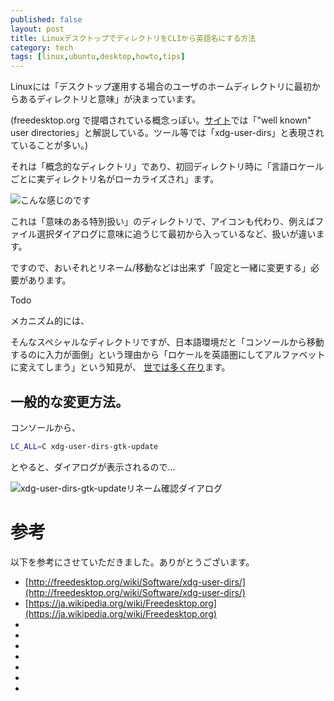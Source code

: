 ```yaml
---
published: false
layout: post
title: LinuxデスクトップでディレクトリをCLIから英語名にする方法
category: tech
tags: [linux,ubuntu,desktop,howto,tips]
---
```


Linuxには「デスクトップ運用する場合のユーザのホームディレクトリに最初からあるディレクトリと意味」が決まっています。

(freedesktop.org で提唱されている概念っぽい。[サイト](http://freedesktop.org/wiki/Software/xdg-user-dirs/)では「"well known" user directories」と解説している。ツール等では「xdg-user-dirs」と表現されていることが多い。)


それは「概念的なディレクトリ」であり、初回ディレクトリ時に「言語ロケールごとに実ディレクトリ名がローカライズされ」ます。

![こんな感じのです]()

これは「意味のある特別扱い」のディレクトリで、アイコンも代わり、例えばファイル選択ダイアログに意味に追うじて最初から入っているなど、扱いが違います。

ですので、おいそれとリネーム/移動などは出来ず「設定と一緒に変更する」必要があります。

Todo 

メカニズム的には、

そんなスペシャルなディレクトリですが、日本語環境だと「コンソールから移動するのに入力が面倒」という理由から「ロケールを英語圏にしてアルファベットに変えてしまう」という知見が、
[世では多く在り](https://www.google.co.jp/search?sourceid=chrome-psyapi2&ion=1&espv=2&ie=UTF-8&q=ubuntu%20%E3%83%87%E3%82%A3%E3%83%AC%E3%82%AF%E3%83%88%E3%83%AA%20%E8%8B%B1%E8%AA%9E%E5%8C%96&oq=Ubuntu%20%E3%83%87%E3%82%A3%E3%83%AC%E3%82%AF%E3%83%88%E3%83%AA%20%E8%8B%B1%E8%AA%9E&aqs=chrome.1.69i57j0l5.12343j0j7)ます。
## 一般的な変更方法。

コンソールから、

```bash
LC_ALL=C xdg-user-dirs-gtk-update
```

とやると、ダイアログが表示されるので…

![xdg-user-dirs-gtk-updateリネーム確認ダイアログ]()

# 参考

以下を参考にさせていただきました。ありがとうございます。

+ [http://freedesktop.org/wiki/Software/xdg-user-dirs/](http://freedesktop.org/wiki/Software/xdg-user-dirs/)
+ [https://ja.wikipedia.org/wiki/Freedesktop.org](https://ja.wikipedia.org/wiki/Freedesktop.org)
+ []()
+ []()
+ []()
+ []()
+ []()
+ []()
+ []()
